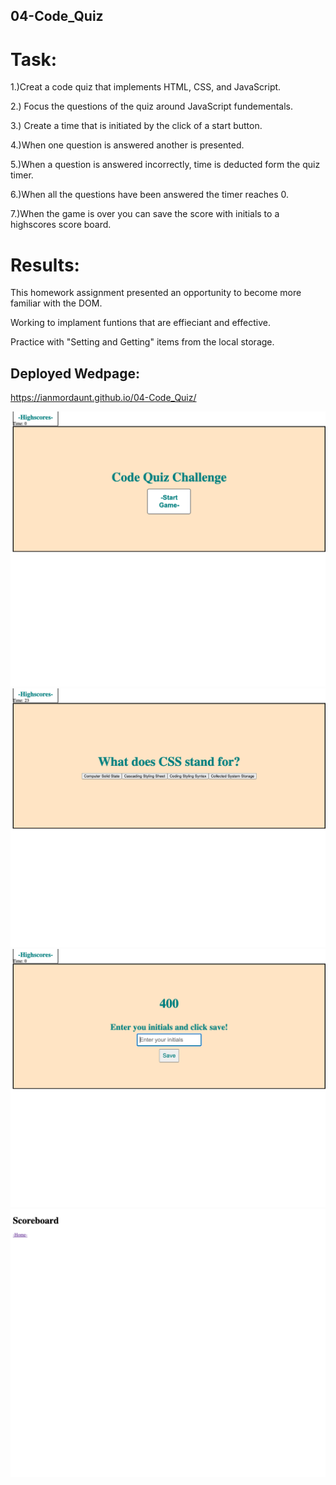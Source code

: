 ## 04-Code_Quiz

# Task:
1.)Creat a code quiz that implements HTML, CSS, and JavaScript.

2.) Focus the questions of the quiz around JavaScript fundementals.

3.) Create a time that is initiated by the click of a start button.

4.)When one question is answered another is presented.

5.)When a question is answered incorrectly, time is deducted form the quiz timer.

6.)When all the questions have been answered the timer reaches 0.

7.)When the game is over you can save the score with initials to a highscores score board.

# Results:
This homework assignment presented an opportunity to become more familiar with the DOM.

Working to implament funtions that are effieciant and effective. 

Practice with "Setting and Getting" items from the local storage.



## Deployed Wedpage:

https://ianmordaunt.github.io/04-Code_Quiz/

![Alt text](https://github.com/IanMordaunt/04-Code_Quiz/blob/main/assets/Code%20Quiz.png)
![Alt text](https://github.com/IanMordaunt/04-Code_Quiz/blob/main/assets/Code%20Quiz2.png)
![Alt text](https://github.com/IanMordaunt/04-Code_Quiz/blob/main/assets/Code%20Quiz3.png)
![Alt text](https://github.com/IanMordaunt/04-Code_Quiz/blob/main/assets/High%20Scores.png)